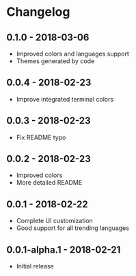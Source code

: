 # Changelog

## 0.1.0 - 2018-03-06

*   Improved colors and languages support
*   Themes generated by code

## 0.0.4 - 2018-02-23

*   Improve integrated terminal colors

## 0.0.3 - 2018-02-23

*   Fix README typo

## 0.0.2 - 2018-02-23

*   Improved colors
*   More detailed README

## 0.0.1 - 2018-02-22

*   Complete UI customization
*   Good support for all trending languages

## 0.0.1-alpha.1 - 2018-02-21

*   Initial release
